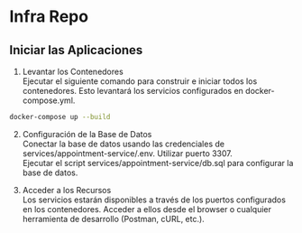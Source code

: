 # Infra Repo

## Iniciar las Aplicaciones

1. Levantar los Contenedores <br>
Ejecutar el siguiente comando para construir e iniciar todos los contenedores. Esto levantará los servicios configurados en docker-compose.yml.

```bash
docker-compose up --build
```

2. Configuración de la Base de Datos <br>
Conectar la base de datos usando las credenciales de services/appointment-service/.env. Utilizar puerto 3307. <br>
Ejecutar el script services/appointment-service/db.sql para configurar la base de datos.

3. Acceder a los Recursos <br>
Los servicios estarán disponibles a través de los puertos configurados en los contenedores. Acceder a ellos desde el browser o cualquier herramienta de desarrollo (Postman, cURL, etc.).
